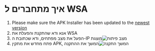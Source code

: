 # איך מתחברים ל WSA
1. Please make sure the APK Installer has been updated to the [newest version](https://github.com/Paving-Base/APK-Installer/releases "APK Installer")
2. אנא ודא שהתקנת והפעלת את WSA
3. הפעל את מצב מפתחים, ודא שכתובת ה-IP מוצגת![מצב פיתוח](https://raw.githubusercontent.com/Paving-Base/APK-Installer/screenshots/Documents/Tutorials/How%20To%20Connect%20WSA/Images/Snipaste_2021-10-22_14-57-56.png)
4. פתח מחדש את מתקין APK, המשך את ההתקנה![המשך התקנה](https://raw.githubusercontent.com/Paving-Base/APK-Installer/screenshots/Documents/Tutorials/How%20To%20Connect%20WSA/Images/Snipaste_2021-10-22_15-10-06.png)
